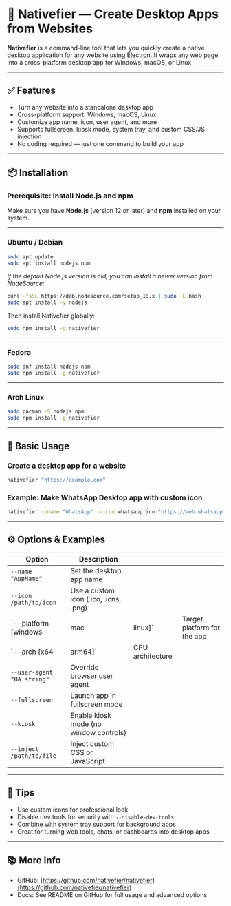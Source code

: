# 🎯 Nativefier — Create Desktop Apps from Websites

**Nativefier** is a command-line tool that lets you quickly create a native desktop application for any website using Electron. It wraps any web page into a cross-platform desktop app for Windows, macOS, or Linux.

---

## ✅ Features

* Turn any website into a standalone desktop app
* Cross-platform support: Windows, macOS, Linux
* Customize app name, icon, user agent, and more
* Supports fullscreen, kiosk mode, system tray, and custom CSS/JS injection
* No coding required — just one command to build your app

---

## 📦 Installation

### Prerequisite: Install Node.js and npm

Make sure you have **Node.js** (version 12 or later) and **npm** installed on your system.

---

### Ubuntu / Debian

```bash
sudo apt update
sudo apt install nodejs npm
```

*If the default Node.js version is old, you can install a newer version from NodeSource:*

```bash
curl -fsSL https://deb.nodesource.com/setup_18.x | sudo -E bash -
sudo apt install -y nodejs
```

Then install Nativefier globally:

```bash
sudo npm install -g nativefier
```

---

### Fedora

```bash
sudo dnf install nodejs npm
sudo npm install -g nativefier
```

---

### Arch Linux

```bash
sudo pacman -S nodejs npm
sudo npm install -g nativefier
```

---

## 🚀 Basic Usage

### Create a desktop app for a website

```bash
nativefier "https://example.com"
```

### Example: Make WhatsApp Desktop app with custom icon

```bash
nativefier --name "WhatsApp" --icon whatsapp.ico "https://web.whatsapp.com"
```

---

## ⚙️ Options & Examples

| Option                     | Description                            |                  |                             |
| -------------------------- | -------------------------------------- | ---------------- | --------------------------- |
| `--name "AppName"`         | Set the desktop app name               |                  |                             |
| `--icon /path/to/icon`     | Use a custom icon (.ico, .icns, .png)  |                  |                             |
| \`--platform \[windows     | mac                                    | linux]\`         | Target platform for the app |
| \`--arch \[x64             | arm64]\`                               | CPU architecture |                             |
| `--user-agent "UA string"` | Override browser user agent            |                  |                             |
| `--fullscreen`             | Launch app in fullscreen mode          |                  |                             |
| `--kiosk`                  | Enable kiosk mode (no window controls) |                  |                             |
| `--inject /path/to/file`   | Inject custom CSS or JavaScript        |                  |                             |

---

## 🧩 Tips

* Use custom icons for professional look
* Disable dev tools for security with `--disable-dev-tools`
* Combine with system tray support for background apps
* Great for turning web tools, chats, or dashboards into desktop apps

---

## 📚 More Info

* GitHub: [https://github.com/nativefier/nativefier](https://github.com/nativefier/nativefier)
* Docs: See README on GitHub for full usage and advanced options
